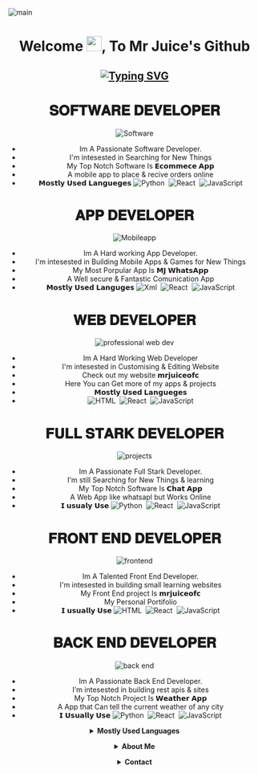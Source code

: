 ![main](https://github.com/mrjuice01/mrjuice02/assets/100421286/116b53a9-134f-4c80-9e1c-83d62358a48f)
<div align="center">

<h1 align="center">Welcome <img src="https://media.giphy.com/media/hvRJCLFzcasrR4ia7z/giphy.gif" width="30px" height="30px">, To Mr Juice's Github </h1>

## [![Typing SVG](https://readme-typing-svg.demolab.com?font=Fira+Code&weight=600&size=22&pause=1000&color=4B0082&width=470&lines=𝐈'𝐌+𝐌𝐑+𝐉𝐔𝐈𝐂𝐄;𝐈'𝐌+𝐀+𝐒𝐎𝐅𝐓𝐖𝐀𝐑𝐄+𝐄𝐍𝐆𝐈𝐍𝐄𝐄𝐑𝐈𝐍𝐆+𝐒𝐓𝐔𝐃𝐄𝐍𝐓;𝐈'𝐌+𝐀+𝐒𝐎𝐅𝐓𝐖𝐀𝐑𝐄+𝐃𝐄𝐕𝐄𝐋𝐎𝐏𝐑𝐑+;𝐈'𝐌+𝐀+𝐅𝐔𝐋𝐋+𝐒𝐓𝐀𝐑𝐊+𝐃𝐄𝐕𝐄𝐋𝐎𝐏𝐄𝐑+;𝐈'𝐌+𝐀+𝐘𝐎𝐔𝐓𝐔𝐁𝐄𝐑+;𝐈'𝐌+𝐀+𝐅𝐑𝐄𝐄𝐋𝐀𝐍𝐂𝐄𝐑+;𝐈'𝐌+𝐀+𝐁𝐋𝐎𝐆𝐆𝐄𝐑)](https://git.io/typing-svg)


# 𝐒𝐎𝐅𝐓𝐖𝐀𝐑𝐄 𝐃𝐄𝐕𝐄𝐋𝐎𝐏𝐄𝐑
![Software](https://github.com/mrjuice01/mrjuice02/assets/100421286/d19668d7-3ae4-48b8-9051-76b75dbb87a8)

- Im A Passionate Software Developer.
- I'm intesested in Searching for New Things
- My Top Notch Software Is 𝗘𝗰𝗼𝗺𝗺𝗲𝗰𝗲 𝗔𝗽𝗽
- A mobile app to place & recive orders online
- 𝗠𝗼𝘀𝘁𝗹𝘆 𝗨𝘀𝗲𝗱 𝗟𝗮𝗻𝗴𝘂𝗲𝗴𝗲𝘀
 ![Python](https://img.shields.io/badge/python-%23E34F26.svg?style=for-the-badge&logo=html5&logoColor=white)&nbsp; ![React](https://img.shields.io/badge/react-%231572B6.svg?style=for-the-badge&logo=css3&logoColor=white)&nbsp; ![JavaScript](https://img.shields.io/badge/javascript-%23323330.svg?style=for-the-badge&logo=javascript&logoColor=%23F7DF1E)

# 𝐀𝐏𝐏 𝐃𝐄𝐕𝐄𝐋𝐎𝐏𝐄𝐑
![Mobileapp](https://github.com/mrjuice01/mrjuice02/assets/100421286/97061144-f6fd-4eca-b434-3d761ef54ed3)

- Im A Hard working App Developer.
- I'm intesested in Building Mobile Apps & Games for New Things
- My Most Porpular App Is 𝗠𝗝 𝗪𝗵𝗮𝘁𝘀𝗔𝗽𝗽
- A Well secure & Fantastic Comunication App
- 𝗠𝗼𝘀𝘁𝗹𝘆 𝗨𝘀𝗲𝗱 𝗟𝗮𝗻𝗴𝘂𝗴𝗲𝘀
![Xml](https://img.shields.io/badge/xml-%23E34F26.svg?style=for-the-badge&logo=html5&logoColor=white)&nbsp; ![React](https://img.shields.io/badge/react-%231572B6.svg?style=for-the-badge&logo=css3&logoColor=white)&nbsp; ![JavaScript](https://img.shields.io/badge/javascript-%23323330.svg?style=for-the-badge&logo=javascript&logoColor=%23F7DF1E)

# 𝐖𝐄𝐁 𝐃𝐄𝐕𝐄𝐋𝐎𝐏𝐄𝐑
![professional web dev](https://github.com/mrjuice01/mrjuice02/assets/100421286/4027eb12-f662-43b2-a052-6315aeb4331d)

- Im A Hard Working Web Developer
- I'm intesested in Customising & Editing Website
- Check out my website 𝗺𝗿𝗷𝘂𝗶𝗰𝗲𝗼𝗳𝗰
- Here You can Get more of my apps & projects
- 𝗠𝗼𝘀𝘁𝗹𝘆 𝗨𝘀𝗲𝗱 𝗟𝗮𝗻𝗴𝘂𝗲𝗴𝗲𝘀
- ![HTML](https://img.shields.io/badge/html-%23E34F26.svg?style=for-the-badge&logo=html5&logoColor=white)&nbsp; ![React](https://img.shields.io/badge/react-%231572B6.svg?style=for-the-badge&logo=css3&logoColor=white)&nbsp; ![JavaScript](https://img.shields.io/badge/javascript-%23323330.svg?style=for-the-badge&logo=javascript&logoColor=%23F7DF1E)

# 𝐅𝐔𝐋𝐋 𝐒𝐓𝐀𝐑𝐊 𝐃𝐄𝐕𝐄𝐋𝐎𝐏𝐄𝐑
![projects](https://github.com/mrjuice01/mrjuice02/assets/100421286/d304bf38-ee82-4291-9cb7-1a9acb33506a)

- Im A Passionate Full Stark Developer.
- I'm still Searching for New Things & learning
- My Top Notch Software Is 𝗖𝗵𝗮𝘁 𝗔𝗽𝗽
- A Web App like whatsapl but Works Online
- 𝗜 𝘂𝘀𝘂𝗮𝗹𝘆 𝗨𝘀𝗲  ![Python](https://img.shields.io/badge/python-%23E34F26.svg?style=for-the-badge&logo=html5&logoColor=white)&nbsp; ![React](https://img.shields.io/badge/react-%231572B6.svg?style=for-the-badge&logo=css3&logoColor=white)&nbsp; ![JavaScript](https://img.shields.io/badge/javascript-%23323330.svg?style=for-the-badge&logo=javascript&logoColor=%23F7DF1E)

# 𝐅𝐑𝐎𝐍𝐓 𝐄𝐍𝐃 𝐃𝐄𝐕𝐄𝐋𝐎𝐏𝐄𝐑
![frontend](https://github.com/mrjuice01/mrjuice02/assets/100421286/ff162672-9730-4a61-bf10-46c998cd0a9e)

- Im A Talented Front End Developer.
- I'm intesested in building small learning websites
- My Front End project Is 𝗺𝗿𝗷𝘂𝗶𝗰𝗲𝗼𝗳𝗰
- My Personal Portifolio
- 𝗜 𝘂𝘀𝘂𝗮𝗹𝗹𝘆 𝗨𝘀𝗲
![HTML](https://img.shields.io/badge/html-%23E34F26.svg?style=for-the-badge&logo=html5&logoColor=white)&nbsp; ![React](https://img.shields.io/badge/react-%231572B6.svg?style=for-the-badge&logo=css3&logoColor=white)&nbsp; ![JavaScript](https://img.shields.io/badge/javascript-%23323330.svg?style=for-the-badge&logo=javascript&logoColor=%23F7DF1E)

# 𝐁𝐀𝐂𝐊 𝐄𝐍𝐃 𝐃𝐄𝐕𝐄𝐋𝐎𝐏𝐄𝐑
![back end](https://github.com/mrjuice01/mrjuice02/assets/100421286/d6b309e9-7c6e-4c31-9edc-56531758c2d4)

- Im A Passionate Back End Developer.
- I'm intesested in building rest apis & sites
- My Top Notch Project Is 𝗪𝗲𝗮𝘁𝗵𝗲𝗿 𝗔𝗽𝗽
- A App that Can tell the current weather of any city
- 𝗜 𝗨𝘀𝘂𝗮𝗹𝗹𝘆 𝗨𝘀𝗲
![Python](https://img.shields.io/badge/python-%23E34F26.svg?style=for-the-badge&logo=html5&logoColor=white)&nbsp; ![React](https://img.shields.io/badge/react-%231572B6.svg?style=for-the-badge&logo=css3&logoColor=white)&nbsp; ![JavaScript](https://img.shields.io/badge/javascript-%23323330.svg?style=for-the-badge&logo=javascript&logoColor=%23F7DF1E)


</details>

<b><details><summary>Mostly Used Languages</summary>

<p align = 'right'>
</p>

- ![Python](https://img.shields.io/badge/python-3670A0?style=for-the-badge&logo=python&logoColor=ffdd54)&nbsp;![PHP](https://img.shields.io/badge/php-%23777BB4.svg?style=for-the-badge&logo=php&logoColor=white)
- ![Adobe Premiere Pro](https://img.shields.io/badge/Adobe%20Premiere%20Pro-9999FF.svg?style=for-the-badge&logo=Adobe%20Premiere%20Pro&logoColor=white)
- ![Adobe Lightroom](https://img.shields.io/badge/Adobe%20Lightroom-31A8FF.svg?style=for-the-badge&logo=Adobe%20Lightroom&logoColor=white)&nbsp; ![Adobe Illustrator](https://img.shields.io/badge/adobe%20illustrator-%23FF9A00.svg?style=for-the-badge&logo=adobe%20illustrator&logoColor=white)
- ![Dart](https://img.shields.io/badge/dart-%230175C2.svg?style=for-the-badge&logo=dart&logoColor=white)&nbsp; ![Flutter](https://img.shields.io/badge/Flutter-%2302569B.svg?style=for-the-badge&logo=Flutter&logoColor=white)
- ![Riot Games](https://img.shields.io/badge/riotgames-D32936.svg?style=for-the-badge&logo=riotgames&logoColor=white)&nbsp; ![Unreal Engine](https://img.shields.io/badge/unrealengine-%23313131.svg?style=for-the-badge&logo=unrealengine&logoColor=white)
- ![Firebase](https://img.shields.io/badge/Firebase-039BE5?style=for-the-badge&logo=Firebase&logoColor=white)&nbsp; ![MySQL](https://img.shields.io/badge/mysql-%2300f.svg?style=for-the-badge&logo=mysql&logoColor=white)&nbsp; ![SQLite](https://img.shields.io/badge/sqlite-%2307405e.svg?style=for-the-badge&logo=sqlite&logoColor=white)
- ![Microsoft Office](https://img.shields.io/badge/Microsoft_Office-D83B01?style=for-the-badge&logo=microsoft-office&logoColor=white)
</b>

## <img src="https://media2.giphy.com/media/QssGEmpkyEOhBCb7e1/giphy.gif?cid=ecf05e47a0n3gi1bfqntqmob8g9aid1oyj2wr3ds3mg700bl&rid=giphy.gif" width ="27"><i> Skills:      </i>      

<p align = 'right'>
</p>

- ![C](https://img.shields.io/badge/c-%2300599C.svg?style=for-the-badge&logo=c&logoColor=white)&nbsp;![C++](https://img.shields.io/badge/c++-%2300599C.svg?style=for-the-badge&logo=c%2B%2B&logoColor=white)&nbsp;![Visual Studio Code](https://img.shields.io/badge/Visual%20Studio%20Code-0078d7.svg?style=for-the-badge&logo=visual-studio-code&logoColor=white)
- ![Java](https://img.shields.io/badge/Java-ED8B00?style=for-the-badge&logo=java&logoColor=white)&nbsp; ![Kotlin](https://img.shields.io/badge/kotlin-%237F52FF.svg?style=for-the-badge&logo=kotlin&logoColor=white)&nbsp;![Android Studio](https://img.shields.io/badge/Android%20Studio-3DDC84.svg?style=for-the-badge&logo=android-studio&logoColor=white)
- ![HTML5](https://img.shields.io/badge/html5-%23E34F26.svg?style=for-the-badge&logo=html5&logoColor=white)&nbsp; ![CSS3](https://img.shields.io/badge/css3-%231572B6.svg?style=for-the-badge&logo=css3&logoColor=white)&nbsp; ![JavaScript](https://img.shields.io/badge/javascript-%23323330.svg?style=for-the-badge&logo=javascript&logoColor=%23F7DF1E)
- ![Git](https://img.shields.io/badge/git-%23F05033.svg?style=for-the-badge&logo=git&logoColor=white)&nbsp;![GitHub](https://img.shields.io/badge/github-%23121011.svg?style=for-the-badge&logo=github&logoColor=white)&nbsp; ![Markdown](https://img.shields.io/badge/markdown-%23000000.svg?style=for-the-badge&logo=markdown&logoColor=white)
- ![Canva](https://img.shields.io/badge/Canva-%2300C4CC.svg?style=for-the-badge&logo=Canva&logoColor=white)&nbsp; ![Figma](https://img.shields.io/badge/figma-%23F24E1E.svg?style=for-the-badge&logo=figma&logoColor=white)</a>
    </p>
<br>

# My Github Status:

<br>


[![trophy](https://github-profile-trophy.vercel.app/?username=mrjuice01)](https://github.com/mrjuice01)

<br>

![Github Badges](https://github-readme-stats.vercel.app/api?username=mrjuice01&show_icons=true&theme=vision-friendly-dark)
<br>
<br>
[![Top Langs](https://github-readme-stats.vercel.app/api/top-langs/?username=mrjuice01&layout=compact)](https://github.com/mrjuice01/github-readme-stats)<br>
![My Profile Views](https://gpvc.arturio.dev/mrjuice01)
<br>
<br>
<br>

<p align="center">
<img src="https://github.com/Platane/snk/raw/output/github-contribution-grid-snake.svg" alt="nz" width="700"/>
</p>


<h2 align="center"> I will keep running and improving my progress day by day...
</h2>

<p align="center">
   <a href="https://github.com/mrjuice01">
    <img src="https://raw.githubusercontent.com/SP-XD/SP-XD/main/images/dino_rounded.gif" width="800"> </a>
    </p>
<br>
 
</details>

<b><details><summary>About Me</summary>

<p align = 'right'>
</p>

- Hello Im Mr Juice. A Software Engineer.
- Born In Space
- Citizen Of The Earth
- Based On the Internet
- Age About 15000 years
- Likes Gaming, Coding f Skiing
- Special Skills: Patients, Passion & Focus

</b>
</details>

</details>

<b><details><summary>Contact</summary>

<p align = 'right'>
</p>

<div align="left">
  <a href="mailto:mrjuice017@gmail.com?subject=Want%20to%20contact%20you%20from%20github" target="_blank">
    <img src="https://raw.githubusercontent.com/maurodesouza/profile-readme-generator/master/src/assets/icons/social/gmail/default.svg" width="42" height="30" alt="gmail logo"  />
  </a>
  <a href="https://www.facebook.com/profile.php?id=100080634577978" target="_blank">
    <img src="https://raw.githubusercontent.com/maurodesouza/profile-readme-generator/master/src/assets/icons/social/facebook/default.svg" width="42" height="30" alt="facebook logo"  />
  </a>
  <a href="https://instagram.com/mr_juice7" target="_blank">
    <img src="https://raw.githubusercontent.com/maurodesouza/profile-readme-generator/master/src/assets/icons/social/instagram/default.svg" width="42" height="30" alt="instagram logo"  />
  </a>
  <a href="https://www.linkedin.com/in/mrjuiceofc/" target="_blank">
    <img src="https://raw.githubusercontent.com/maurodesouza/profile-readme-generator/master/src/assets/icons/social/linkedin/default.svg" width="42" height="30" alt="linkedin logo"  />
  </a>
  <a href="https://wa.me/+263780699988" target="_blank">
    <img src="https://raw.githubusercontent.com/maurodesouza/profile-readme-generator/master/src/assets/icons/social/whatsapp/default.svg" width="42" height="30" alt="whatsapp logo"  />
  </a>
  <a href="https://twitter.com/mr_juice7" target="_blank">
    <img src="https://raw.githubusercontent.com/maurodesouza/profile-readme-generator/master/src/assets/icons/social/twitter/default.svg" width="42" height="30" alt="twitter logo"  />
  </a>
  <a href="https://www.youtube.com/@mrjuiceofc" target="_blank">
    <img src="https://raw.githubusercontent.com/maurodesouza/profile-readme-generator/master/src/assets/icons/social/youtube/default.svg" width="42" height="30" alt="youtube logo"  />
  </a>
</div>

</b>
</details>